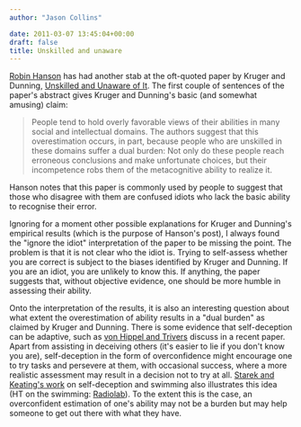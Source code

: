 ```yaml
---
author: "Jason Collins"

date: 2011-03-07 13:45:04+00:00
draft: false
title: Unskilled and unaware
---
```


[Robin Hanson](http://www.overcomingbias.com/2008/11/all-are-unaware.html) has had another stab at the oft-quoted paper by Kruger and Dunning, [Unskilled and Unaware of It](https://doi.org/10.1037%2F0022-3514.77.6.1121). The first couple of sentences of the paper's abstract gives Kruger and Dunning's basic (and somewhat amusing) claim:


<blockquote>People tend to hold overly favorable views of their abilities in many  social and intellectual domains. The authors suggest that this  overestimation occurs, in part, because people who are unskilled in these domains suffer a dual burden: Not only  do these people reach erroneous conclusions and make unfortunate  choices, but their incompetence robs them of the metacognitive ability  to realize it.</blockquote>


Hanson notes that this paper is commonly used by people to suggest that those who disagree with them are confused idiots who lack the basic ability to recognise their error.

Ignoring for a moment other possible explanations for Kruger and Dunning's empirical results (which is the purpose of Hanson's post), I always found the "ignore the idiot" interpretation of the paper to be missing the point. The problem is that it is not clear who the idiot is. Trying to self-assess whether you are correct is subject to the biases identified by Kruger and Dunning. If you are an idiot, you are unlikely to know this. If anything, the paper suggests that, without objective evidence, one should be more humble in assessing their ability.

Onto the interpretation of the results, it is also an interesting question about what extent the overestimation of ability results in a "dual burden" as claimed by Kruger and Dunning. There is some evidence that self-deception can be adaptive, such as [von Hippel and Trivers](https://doi.org/10.1017/S0140525X10001354) discuss in a recent paper. Apart from assisting in deceiving others (it's easier to lie if you don't know you are), self-deception in the form of overconfidence might encourage one to try tasks and persevere at them, with occasional success, where a more realistic assessment may result in a decision not to try at all. [Starek and Keating's work](https://doi.org/10.1207/s15324834basp1202_2) on self-deception and swimming also illustrates this idea (HT on the swimming: [Radiolab](http://www.radiolab.org/2008/mar/10/lying-to-ourselves/)). To the extent this is the case, an overconfident estimation of one's ability may not be a burden but may help someone to get out there with what they have.


